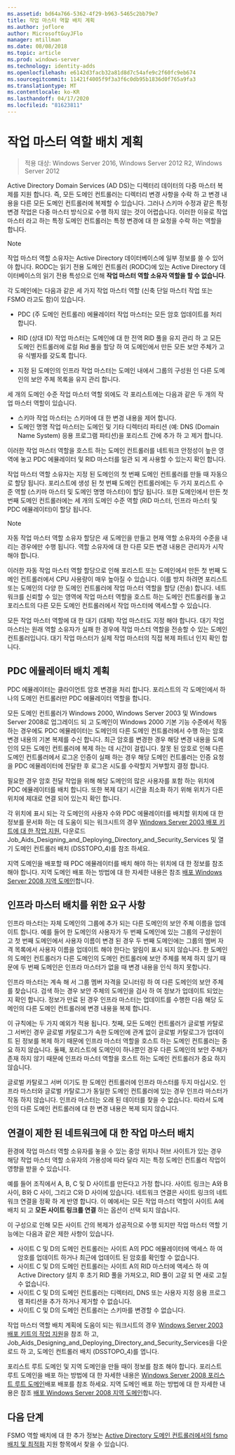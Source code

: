 ```yaml
---
ms.assetid: bd64a766-5362-4f29-b963-5465c2bb79e7
title: 작업 마스터 역할 배치 계획
ms.author: joflore
author: MicrosoftGuyJFlo
manager: mtillman
ms.date: 08/08/2018
ms.topic: article
ms.prod: windows-server
ms.technology: identity-adds
ms.openlocfilehash: e6142d3facb32a81d8d7c54afe9c2f60fc9eb674
ms.sourcegitcommit: 11421f4005f9f3a3f6c0db95b1836d0f765a9fa3
ms.translationtype: MT
ms.contentlocale: ko-KR
ms.lasthandoff: 04/17/2020
ms.locfileid: "81623811"
---
```

# <a name="planning-operations-master-role-placement"></a>작업 마스터 역할 배치 계획

> 적용 대상: Windows Server 2016, Windows Server 2012 R2, Windows Server 2012

Active Directory Domain Services (AD DS)는 디렉터리 데이터의 다중 마스터 복제를 지원 합니다. 즉, 모든 도메인 컨트롤러는 디렉터리 변경 사항을 수락 하 고 변경 내용을 다른 모든 도메인 컨트롤러에 복제할 수 있습니다. 그러나 스키마 수정과 같은 특정 변경 작업은 다중 마스터 방식으로 수행 하지 않는 것이 어렵습니다. 이러한 이유로 작업 마스터 라고 하는 특정 도메인 컨트롤러는 특정 변경에 대 한 요청을 수락 하는 역할을 합니다.

> [!NOTE]
> 작업 마스터 역할 소유자는 Active Directory 데이터베이스에 일부 정보를 쓸 수 있어야 합니다. RODC는 읽기 전용 도메인 컨트롤러 (RODC)에 있는 Active Directory 데이터베이스의 읽기 전용 특성으로 인해 **작업 마스터 역할 소유자 역할을 할 수 없습니다**.

각 도메인에는 다음과 같은 세 가지 작업 마스터 역할 (신축 단일 마스터 작업 또는 FSMO 라고도 함)이 있습니다.

- PDC (주 도메인 컨트롤러) 에뮬레이터 작업 마스터는 모든 암호 업데이트를 처리 합니다.

- RID (상대 ID) 작업 마스터는 도메인에 대 한 전역 RID 풀을 유지 관리 하 고 모든 도메인 컨트롤러에 로컬 Rid 풀을 할당 하 여 도메인에서 만든 모든 보안 주체가 고유 식별자를 갖도록 합니다.
- 지정 된 도메인의 인프라 작업 마스터는 도메인 내에서 그룹의 구성원 인 다른 도메인의 보안 주체 목록을 유지 관리 합니다.

세 개의 도메인 수준 작업 마스터 역할 외에도 각 포리스트에는 다음과 같은 두 개의 작업 마스터 역할이 있습니다.

- 스키마 작업 마스터는 스키마에 대 한 변경 내용을 제어 합니다.
- 도메인 명명 작업 마스터는 도메인 및 기타 디렉터리 파티션 (예: DNS (Domain Name System) 응용 프로그램 파티션)을 포리스트 간에 추가 하 고 제거 합니다.

이러한 작업 마스터 역할을 호스트 하는 도메인 컨트롤러를 네트워크 안정성이 높은 영역에 놓고 PDC 에뮬레이터 및 RID 마스터를 일관 되 게 사용할 수 있는지 확인 합니다.

작업 마스터 역할 소유자는 지정 된 도메인의 첫 번째 도메인 컨트롤러를 만들 때 자동으로 할당 됩니다. 포리스트에 생성 된 첫 번째 도메인 컨트롤러에는 두 가지 포리스트 수준 역할 (스키마 마스터 및 도메인 명명 마스터)이 할당 됩니다. 또한 도메인에서 만든 첫 번째 도메인 컨트롤러에는 세 개의 도메인 수준 역할 (RID 마스터, 인프라 마스터 및 PDC 에뮬레이터)이 할당 됩니다.

> [!NOTE]
> 자동 작업 마스터 역할 소유자 할당은 새 도메인을 만들고 현재 역할 소유자의 수준을 내리는 경우에만 수행 됩니다. 역할 소유자에 대 한 다른 모든 변경 내용은 관리자가 시작 해야 합니다.

이러한 자동 작업 마스터 역할 할당으로 인해 포리스트 또는 도메인에서 만든 첫 번째 도메인 컨트롤러에서 CPU 사용량이 매우 높아질 수 있습니다. 이를 방지 하려면 포리스트 또는 도메인의 다양 한 도메인 컨트롤러에 작업 마스터 역할을 할당 (전송) 합니다. 네트워크를 신뢰할 수 있는 영역에 작업 마스터 역할을 호스트 하는 도메인 컨트롤러를 놓고 포리스트의 다른 모든 도메인 컨트롤러에서 작업 마스터에 액세스할 수 있습니다.

모든 작업 마스터 역할에 대 한 대기 (대체) 작업 마스터도 지정 해야 합니다. 대기 작업 마스터는 원래 역할 소유자가 실패 한 경우에 작업 마스터 역할을 전송할 수 있는 도메인 컨트롤러입니다. 대기 작업 마스터가 실제 작업 마스터의 직접 복제 파트너 인지 확인 합니다.

## <a name="planning-the-pdc-emulator-placement"></a>PDC 에뮬레이터 배치 계획

PDC 에뮬레이터는 클라이언트 암호 변경을 처리 합니다. 포리스트의 각 도메인에서 하나의 도메인 컨트롤러만 PDC 에뮬레이터 역할을 합니다.

모든 도메인 컨트롤러가 Windows 2000, Windows Server 2003 및 Windows Server 2008로 업그레이드 되 고 도메인이 Windows 2000 기본 기능 수준에서 작동 하는 경우에도 PDC 에뮬레이터는 도메인의 다른 도메인 컨트롤러에서 수행 하는 암호 변경 내용의 기본 복제를 수신 합니다. 최근 암호를 변경한 경우 해당 변경 내용을 도메인의 모든 도메인 컨트롤러에 복제 하는 데 시간이 걸립니다. 잘못 된 암호로 인해 다른 도메인 컨트롤러에서 로그온 인증이 실패 하는 경우 해당 도메인 컨트롤러는 인증 요청을 PDC 에뮬레이터에 전달한 후 로그온 시도를 수락할지 거부할지 결정 합니다.

필요한 경우 암호 전달 작업을 위해 해당 도메인의 많은 사용자를 포함 하는 위치에 PDC 에뮬레이터를 배치 합니다. 또한 복제 대기 시간을 최소화 하기 위해 위치가 다른 위치에 제대로 연결 되어 있는지 확인 합니다.

각 위치에 표시 되는 각 도메인의 사용자 수와 PDC 에뮬레이터를 배치할 위치에 대 한 정보를 문서화 하는 데 도움이 되는 워크시트의 경우 [Windows Server 2003 배포 키트에 대 한 작업 지원](https://microsoft.com/download/details.aspx?id=9608), 다운로드 Job_Aids_Designing_and_Deploying_Directory_and_Security_Services 및 열기 도메인 컨트롤러 배치 (DSSTOPO_4)를 참조 하세요.

지역 도메인을 배포할 때 PDC 에뮬레이터를 배치 해야 하는 위치에 대 한 정보를 참조 해야 합니다. 지역 도메인 배포 하는 방법에 대 한 자세한 내용은 참조 [배포 Windows Server 2008 지역 도메인](https://technet.microsoft.com/library/cc755118.aspx)합니다.

## <a name="requirements-for-infrastructure-master-placement"></a>인프라 마스터 배치를 위한 요구 사항

인프라 마스터는 자체 도메인의 그룹에 추가 되는 다른 도메인의 보안 주체 이름을 업데이트 합니다. 예를 들어 한 도메인의 사용자가 두 번째 도메인에 있는 그룹의 구성원이 고 첫 번째 도메인에서 사용자 이름이 변경 된 경우 두 번째 도메인에는 그룹의 멤버 자격 목록에서 사용자 이름을 업데이트 해야 한다는 알림이 표시 되지 않습니다. 한 도메인의 도메인 컨트롤러가 다른 도메인의 도메인 컨트롤러에 보안 주체를 복제 하지 않기 때문에 두 번째 도메인은 인프라 마스터가 없을 때 변경 내용을 인식 하지 못합니다.

인프라 마스터는 계속 해 서 그룹 멤버 자격을 모니터링 하 여 다른 도메인의 보안 주체를 찾습니다. 검색 하는 경우 보안 주체의 도메인을 검사 하 여 정보가 업데이트 되었는지 확인 합니다. 정보가 만료 된 경우 인프라 마스터는 업데이트를 수행한 다음 해당 도메인의 다른 도메인 컨트롤러에 변경 내용을 복제 합니다.

이 규칙에는 두 가지 예외가 적용 됩니다. 첫째, 모든 도메인 컨트롤러가 글로벌 카탈로그 서버인 경우 글로벌 카탈로그가 속한 도메인에 관계 없이 글로벌 카탈로그가 업데이트 된 정보를 복제 하기 때문에 인프라 마스터 역할을 호스트 하는 도메인 컨트롤러는 중요 하지 않습니다. 둘째, 포리스트에 도메인이 하나뿐인 경우 다른 도메인의 보안 주체가 존재 하지 않기 때문에 인프라 마스터 역할을 호스트 하는 도메인 컨트롤러가 중요 하지 않습니다.

글로벌 카탈로그 서버 이기도 한 도메인 컨트롤러에 인프라 마스터를 두지 마십시오. 인프라 마스터와 글로벌 카탈로그가 동일한 도메인 컨트롤러에 있는 경우 인프라 마스터가 작동 하지 않습니다. 인프라 마스터는 오래 된 데이터를 찾을 수 없습니다. 따라서 도메인의 다른 도메인 컨트롤러에 대 한 변경 내용은 복제 되지 않습니다.

## <a name="operations-master-placement-for-networks-with-limited-connectivity"></a>연결이 제한 된 네트워크에 대 한 작업 마스터 배치

환경에 작업 마스터 역할 소유자를 놓을 수 있는 중앙 위치나 허브 사이트가 있는 경우 해당 작업 마스터 역할 소유자의 가용성에 따라 달라 지는 특정 도메인 컨트롤러 작업이 영향을 받을 수 있습니다.

예를 들어 조직에서 A, B, C 및 D 사이트를 만든다고 가정 합니다. 사이트 링크는 A와 B 사이, B와 C 사이, 그리고 C와 D 사이에 있습니다. 네트워크 연결은 사이트 링크의 네트워크 연결을 정확 하 게 반영 합니다. 이 예에서는 모든 작업 마스터 역할이 사이트 A에 배치 되 고 **모든 사이트 링크를 연결** 하는 옵션이 선택 되지 않습니다.

이 구성으로 인해 모든 사이트 간의 복제가 성공적으로 수행 되지만 작업 마스터 역할 기능에는 다음과 같은 제한 사항이 있습니다.

- 사이트 C 및 D의 도메인 컨트롤러는 사이트 A의 PDC 에뮬레이터에 액세스 하 여 암호를 업데이트 하거나 최근에 업데이트 된 암호를 확인할 수 없습니다.
- 사이트 C 및 D의 도메인 컨트롤러는 사이트 A의 RID 마스터에 액세스 하 여 Active Directory 설치 후 초기 RID 풀을 가져오고, RID 풀이 고갈 되 면 새로 고칠 수 없습니다.
- 사이트 C 및 D의 도메인 컨트롤러는 디렉터리, DNS 또는 사용자 지정 응용 프로그램 파티션을 추가 하거나 제거할 수 없습니다.
- 사이트 C 및 D의 도메인 컨트롤러는 스키마를 변경할 수 없습니다.

작업 마스터 역할 배치 계획에 도움이 되는 워크시트의 경우 [Windows Server 2003 배포 키트의 작업 지원](https://microsoft.com/download/details.aspx?id=9608)을 참조 하 고, Job_Aids_Designing_and_Deploying_Directory_and_Security_Services을 다운로드 하 고, 도메인 컨트롤러 배치 (DSSTOPO_4)를 엽니다.

포리스트 루트 도메인 및 지역 도메인을 만들 때이 정보를 참조 해야 합니다. 포리스트 루트 도메인을 배포 하는 방법에 대 한 자세한 내용은 [Windows Server 2008 포리스트 루트 도메인](https://technet.microsoft.com/library/cc731174.aspx)배포 배포를 참조 하세요. 지역 도메인 배포 하는 방법에 대 한 자세한 내용은 참조 [배포 Windows Server 2008 지역 도메인](https://technet.microsoft.com/library/cc755118.aspx)합니다.

## <a name="next-steps"></a>다음 단계

FSMO 역할 배치에 대 한 추가 정보는 [Active Directory 도메인 컨트롤러에서의 fsmo 배치 및 최적화](https://support.microsoft.com/help/223346) 지원 항목에서 찾을 수 있습니다.
